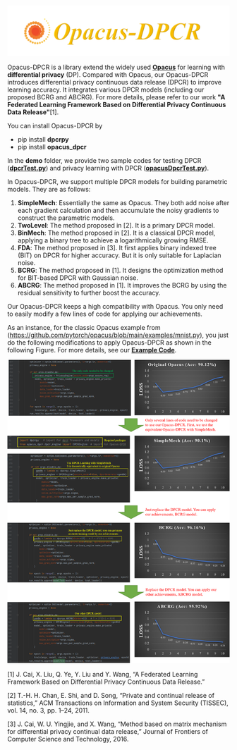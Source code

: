 ![image](https://github.com/imcjp/Opacus-DPCR/blob/main/data/img/logo.png)

Opacus-DPCR is a library extend the widely used [**Opacus**](https://github.com/pytorch/opacus) for learning with **differential privacy** (DP). Compared with Opacus, our Opacus-DPCR introduces differential privacy continuous data release (DPCR) to improve learning accuracy. It integrates various DPCR models (including our proposed BCRG and ABCRG). For more details, please refer to our work **"A Federated Learning Framework Based on Differential Privacy Continuous Data Release"**[1].

You can install Opacus-DPCR by
* pip install **dpcrpy**
* pip install **opacus_dpcr**

In the **demo** folder, we provide two sample codes for testing DPCR ([**dpcrTest.py**](https://github.com/imcjp/Opacus-DPCR/blob/main/demo/dpcrTest.py)) and privacy learning with DPCR ([**opacusDpcrTest.py**](https://github.com/imcjp/Opacus-DPCR/blob/main/demo/opacusDpcrTest.py)).


In Opacus-DPCR, we support multiple DPCR models for building parametric models. They are as follows:
1. **SimpleMech**: Essentially the same as Opacus. They both add noise after each gradient calculation and then accumulate the noisy gradients to construct the parametric models.
2. **TwoLevel**: The method proposed in [2]. It is a primary DPCR model.
3. **BinMech**: The method proposed in [2]. It is a classical DPCR model, applying a binary tree to achieve a logarithmically growing RMSE.
4. **FDA**: The method proposed in [3]. It first applies binary indexed tree (BIT) on DPCR for higher accuracy. But it is only suitable for Laplacian noise.
5. **BCRG**: The method proposed in [1]. It designs the optimization method for BIT-based DPCR with Gaussian noise.
6. **ABCRG**: The method proposed in [1]. It improves the BCRG by using the residual sensitivity to further boost the accuracy.

Our Opacus-DPCR keeps a high compatibility with Opacus. You only need to easily modify a few lines of code for applying our achievements.

As an instance, for the classic Opacus example from (https://github.com/pytorch/opacus/blob/main/examples/mnist.py), you just do the following modifications to apply Opacus-DPCR as shown in the following Figure. For more details, see our [**Example Code**](https://github.com/imcjp/Opacus-DPCR/blob/main/demo/opacusDpcrTest.py).

![image](https://github.com/imcjp/Opacus-DPCR/blob/main/data/img/guide.png)

[1] J. Cai, X. Liu, Q. Ye, Y. Liu and Y. Wang, “A Federated Learning Framework Based on Differential Privacy Continuous Data Release.”

[2] T.-H. H. Chan, E. Shi, and D. Song, “Private and continual release of statistics,” ACM Transactions on Information and System Security (TISSEC), vol. 14, no. 3, pp. 1–24, 2011.

[3] J. Cai, W. U. Yingjie, and X. Wang, “Method based on matrix mechanism for differential privacy continual data release,” Journal of Frontiers of Computer Science and Technology, 2016.
